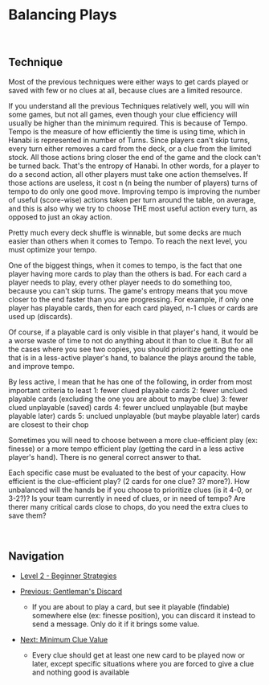 # Balancing Plays

<br />

## Technique

Most of the previous techniques were either ways to get cards played or saved with few or no clues at all, because clues are a limited resource.

If you understand all the previous Techniques relatively well, you will win some games, but not all games, even though your clue efficiency will usually be higher than the minimum required. This is because of Tempo.
Tempo is the measure of how efficiently the time is using time, which in Hanabi is represented in number of Turns. Since players can't skip turns, every turn either removes a card from the deck, or a clue from the limited stock. All those actions bring closer the end of the game and the clock can't be turned back. That's the entropy of Hanabi.
In other words, for a player to do a second action, all other players must take one action themselves. If those actions are useless, it cost n (n being the number of players) turns of tempo to do only one good move. Improving tempo is improving the number of useful (score-wise) actions taken per turn around the table, on average, and this is also why we try to choose THE most useful action every turn, as opposed to just an okay action.

Pretty much every deck shuffle is winnable, but some decks are much easier than others when it comes to Tempo. To reach the next level, you must optimize your tempo.

One of the biggest things, when it comes to tempo, is the fact that one player having more cards to play than the others is bad. For each card a player needs to play, every other player needs to do something too, because you can't skip turns. The game's entropy means that you move closer to the end faster than you are progressing. For example, if only one player has playable cards, then for each card played, n-1 clues or cards are used up (discards).

Of course, if a playable card is only visible in that player's hand, it would be a worse waste of time to not do anything about it than to clue it. But for all the cases where you see two copies, you should prioritize getting the one that is in a less-active player's hand, to balance the plays around the table, and improve tempo.

By less active, I mean that he has one of the following, in order from most important criteria to least
1: fewer clued playable cards
2: fewer unclued playable cards (excluding the one you are about to maybe clue)
3: fewer clued unplayable (saved) cards
4: fewer unclued unplayable (but maybe playable later) cards
5: unclued unplayable (but maybe playable later) cards are closest to their chop

Sometimes you will need to choose between a more clue-efficient play (ex: finesse) or a more tempo efficient play (getting the card in a less active player's hand). There is no general correct answer to that.

Each specific case must be evaluated to the best of your capacity. How efficient is the clue-efficient play? (2 cards for one clue? 3? more?). How unbalanced will the hands be if you choose to prioritize clues (is it 4-0, or 3-2?)? Is your team currently in need of clues, or in need of tempo? Are therer many critical cards close to chops, do you need the extra clues to save them?

<br />

## Navigation

* [Level 2 - Beginner Strategies](https://github.com/agilbert1412/HanabiStrategy/blob/master/Strategy/Level%202%20-%20Beginner/Level%202%20-%20Beginner.md)

* [Previous: Gentleman's Discard](https://github.com/agilbert1412/HanabiStrategy/blob/master/Strategy/Level%202%20-%20Beginner/25%20-%20Gentleman%20Discard.md)
	* If you are about to play a card, but see it playable (findable) somewhere else (ex: finesse position), you can discard it instead to send a message. Only do it if it brings some value.

* [Next: Minimum Clue Value](https://github.com/agilbert1412/HanabiStrategy/blob/master/Strategy/Level%202%20-%20Beginner/27%20-%20Minimum%20Clue%20Value.md)
	* Every clue should get at least one new card to be played now or later, except specific situations where you are forced to give a clue and nothing good is available